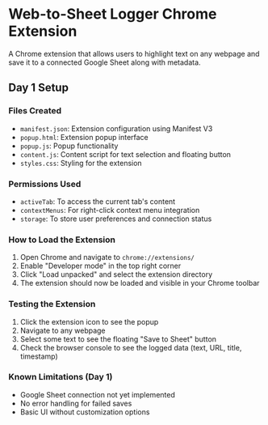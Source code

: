 # Web-to-Sheet Logger Chrome Extension

A Chrome extension that allows users to highlight text on any webpage and save it to a connected Google Sheet along with metadata.

## Day 1 Setup

### Files Created
- `manifest.json`: Extension configuration using Manifest V3
- `popup.html`: Extension popup interface
- `popup.js`: Popup functionality
- `content.js`: Content script for text selection and floating button
- `styles.css`: Styling for the extension

### Permissions Used
- `activeTab`: To access the current tab's content
- `contextMenus`: For right-click context menu integration
- `storage`: To store user preferences and connection status

### How to Load the Extension

1. Open Chrome and navigate to `chrome://extensions/`
2. Enable "Developer mode" in the top right corner
3. Click "Load unpacked" and select the extension directory
4. The extension should now be loaded and visible in your Chrome toolbar

### Testing the Extension

1. Click the extension icon to see the popup
2. Navigate to any webpage
3. Select some text to see the floating "Save to Sheet" button
4. Check the browser console to see the logged data (text, URL, title, timestamp)

### Known Limitations (Day 1)
- Google Sheet connection not yet implemented
- No error handling for failed saves
- Basic UI without customization options 